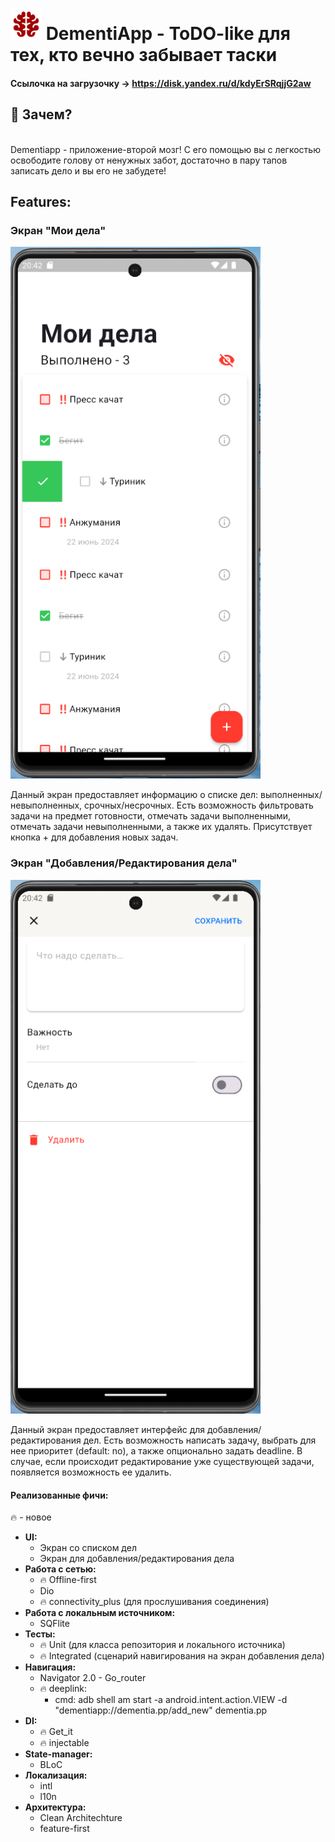 # <img src="/assets/app_icons/light/app_logo_light.png" width=50 alt="logo"> DementiApp - ToDO-like для тех, кто вечно забывает таски

#### Ссылочка на загрузочку -> https://disk.yandex.ru/d/kdyErSRqjjG2aw

## 🤔 Зачем? 
<br>
Dementiapp - приложение-второй мозг! С его помощью вы с легкостью освободите голову от ненужных забот,
достаточно в пару тапов записать дело и вы его не забудете!


## Features:
### Экран "Мои дела"

<img src="/assets/app_samples/todo_list_sample.png" alt="ToDo list" width="400"/> 
<br>

Данный экран предоставляет информацию о списке дел: выполненных/невыполненных, срочных/несрочных. Есть возможность фильтровать задачи на предмет готовности, отмечать задачи выполненными, отмечать задачи невыполненными, а также их удалять. Присутствует кнопка + для добавления новых задач.

### Экран "Добавления/Редактирования дела"

<img src="/assets/app_samples/todo_create_sample.png" alt="ToDo create" width="400"/>  

Данный экран предоставляет интерфейс для добавления/редактирования дел. Есть возможность написать задачу, выбрать для нее приоритет (default: no), а также опционально задать deadline. В случае, если происходит редактирование уже существующей задачи, появляется возможность ее удалить.

#### Реализованные фичи:
🔥 - новое

- **UI:**
    + Экран со списком дел
    + Экран для добавления/редактирования дела
- **Работа с сетью:**
    + 🔥 Offline-first 
    + Dio
    + 🔥 connectivity_plus (для прослушивания соединения)
- **Работа с локальным источником:**
    + SQFlite
- **Тесты:**
    + 🔥 Unit (для класса репозитория и локального источника)
    + 🔥 Integrated (сценарий навигирования на экран добавления дела)
- **Навигация:**
    + Navigator 2.0 - Go_router
    + 🔥 deeplink:
        * cmd: adb shell am start -a android.intent.action.VIEW -d "dementiapp://dementia.pp/add_new" dementia.pp
- **DI:**
    + 🔥 Get_it
    + 🔥 injectable
- **State-manager:**
    + BLoC
- **Локализация:**
    + intl
    + l10n
- **Архитектура:**
    + Clean Architechture
    + feature-first
